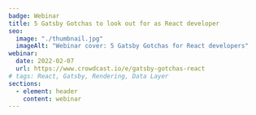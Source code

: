 ```yaml
---
badge: Webinar
title: 5 Gatsby Gotchas to look out for as React developer
seo:
  image: "./thumbnail.jpg"
  imageAlt: "Webinar cover: 5 Gatsby Gotchas for React developers"
webinar:
  date: 2022-02-07
  url: https://www.crowdcast.io/e/gatsby-gotchas-react
# tags: React, Gatsby, Rendering, Data Layer
sections:
  - element: header
    content: webinar
---
```

